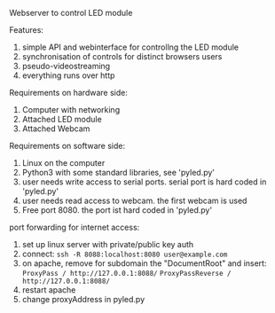 
Webserver to control LED module

Features:
1. simple API and webinterface for controllng the LED module
2. synchronisation of controls for distinct browsers users
3. pseudo-videostreaming
4. everything runs over http

Requirements on hardware side:
1. Computer with networking
2. Attached LED module
3. Attached Webcam

Requirements on software side:
1. Linux on the computer
2. Python3 with some standard libraries, see 'pyled.py'
3. user needs write access to serial ports. serial port is hard coded in 'pyled.py'
4. user needs read access to webcam. the first webcam is used
5. Free port 8080. the port ist hard coded in 'pyled.py'

port forwarding for internet access:
1. set up linux server with private/public key auth
2. connect: `ssh -R 8088:localhost:8080 user@example.com`
3. on apache, remove for subdomain the "DocumentRoot" and insert:
`ProxyPass / http://127.0.0.1:8088/`
`ProxyPassReverse / http://127.0.0.1:8088/`
4. restart apache
5. change proxyAddress in pyled.py